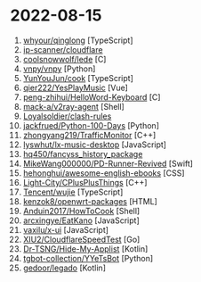 # 2022-08-15

1. [whyour/qinglong](https://github.com/whyour/qinglong "支持python3、javaScript、shell、typescript 的定时任务管理面板（A timed task management panel that supports typescript, javaScript, python3, and shell）") [TypeScript]
2. [ip-scanner/cloudflare](https://github.com/ip-scanner/cloudflare "") 
3. [coolsnowwolf/lede](https://github.com/coolsnowwolf/lede "Lean's OpenWrt source") [C]
4. [vnpy/vnpy](https://github.com/vnpy/vnpy "基于Python的开源量化交易平台开发框架") [Python]
5. [YunYouJun/cook](https://github.com/YunYouJun/cook "🍲 好的，今天我们来做菜！OK, Let's Cook!") [TypeScript]
6. [qier222/YesPlayMusic](https://github.com/qier222/YesPlayMusic "高颜值的第三方网易云播放器，支持 Windows / macOS / Linux") [Vue]
7. [peng-zhihui/HelloWord-Keyboard](https://github.com/peng-zhihui/HelloWord-Keyboard "") [C]
8. [mack-a/v2ray-agent](https://github.com/mack-a/v2ray-agent "（VLESS+TCP+TLS/VLESS+TCP+XTLS/VLESS+gRPC+TLS/VLESS+WS+TLS/VMess+TCP+TLS/VMess+WS+TLS/Trojan+TCP+TLS/Trojan+gRPC+TLS/Trojan+TCP+XTLS）+伪装站点、八合一共存脚本，支持多内核安装") [Shell]
9. [Loyalsoldier/clash-rules](https://github.com/Loyalsoldier/clash-rules "🦄️ 🎃 👻 Clash Premium 规则集(RULE-SET)，兼容 ClashX Pro、Clash for Windows 客户端。") 
10. [jackfrued/Python-100-Days](https://github.com/jackfrued/Python-100-Days "Python - 100天从新手到大师") [Python]
11. [zhongyang219/TrafficMonitor](https://github.com/zhongyang219/TrafficMonitor "这是一个用于显示当前网速、CPU及内存利用率的桌面悬浮窗软件，并支持任务栏显示，支持更换皮肤。") [C++]
12. [lyswhut/lx-music-desktop](https://github.com/lyswhut/lx-music-desktop "一个基于 electron 的音乐软件") [JavaScript]
13. [hq450/fancyss_history_package](https://github.com/hq450/fancyss_history_package "科学上网插件的离线安装包储存在这里") 
14. [MikeWang000000/PD-Runner-Revived](https://github.com/MikeWang000000/PD-Runner-Revived "PD-Runner (Parallels Desktop) 补档") [Swift]
15. [hehonghui/awesome-english-ebooks](https://github.com/hehonghui/awesome-english-ebooks "经济学人(含音频)、纽约客、卫报、连线、大西洋月刊等英语杂志免费下载,支持epub、mobi、pdf格式, 每周更新") [CSS]
16. [Light-City/CPlusPlusThings](https://github.com/Light-City/CPlusPlusThings "C++那些事") [C++]
17. [Tencent/wujie](https://github.com/Tencent/wujie "极致的微前端框架") [TypeScript]
18. [kenzok8/openwrt-packages](https://github.com/kenzok8/openwrt-packages "openwrt常用软件包") [HTML]
19. [Anduin2017/HowToCook](https://github.com/Anduin2017/HowToCook "程序员在家做饭方法指南。Programmer's guide about how to cook at home (Chinese only).") [Shell]
20. [arcxingye/EatKano](https://github.com/arcxingye/EatKano "H5 Games") [JavaScript]
21. [vaxilu/x-ui](https://github.com/vaxilu/x-ui "支持多协议多用户的 xray 面板") [JavaScript]
22. [XIU2/CloudflareSpeedTest](https://github.com/XIU2/CloudflareSpeedTest "🌩「自选优选 IP」测试 Cloudflare CDN 延迟和速度，获取最快 IP (IPv4 / IPv6)！另外也支持其他 CDN / 网站 IP ~") [Go]
23. [Dr-TSNG/Hide-My-Applist](https://github.com/Dr-TSNG/Hide-My-Applist "An Xposed module to intercept applist detections") [Kotlin]
24. [tgbot-collection/YYeTsBot](https://github.com/tgbot-collection/YYeTsBot "🎬 人人影视bot，完全对接人人影视全部无删减资源") [Python]
25. [gedoor/legado](https://github.com/gedoor/legado "阅读3.0, 阅读是一款可以自定义来源阅读网络内容的工具，为广大网络文学爱好者提供一种方便、快捷舒适的试读体验。") [Kotlin]
